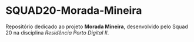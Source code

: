 # SQUAD20-Morada-Mineira
Repositório dedicado ao projeto **Morada Mineira**, desenvolvido pelo Squad 20 na disciplina *Residência Porto Digital II*.
